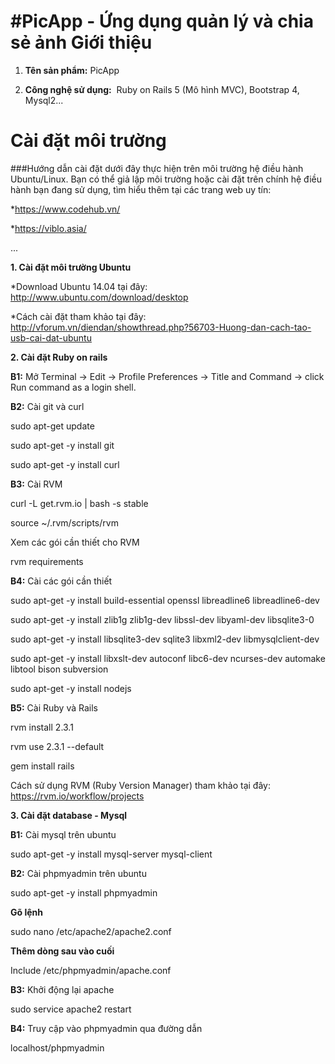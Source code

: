 #PicApp - Ứng dụng quản lý và chia sẻ ảnh
Giới thiệu 
==========

1. **Tên sản phẩm:** PicApp

2. **Công nghệ sử dụng:**  Ruby on Rails 5 (Mô hình MVC), Bootstrap 4, Mysql2...


Cài đặt môi trường
==================
###Hướng dẫn cài đặt dưới đây thực hiện trên môi trường hệ điều hành Ubuntu/Linux. Bạn có thể giả lập môi trường hoặc cài đặt trên chính hệ điều hành bạn đang sử dụng, tìm hiểu thêm tại các trang web uy tín: 

*https://www.codehub.vn/

*https://viblo.asia/

...

**1. Cài đặt môi trường Ubuntu**

*Download Ubuntu 14.04 tại đây: http://www.ubuntu.com/download/desktop

*Cách cài đặt tham khảo tại đây: http://vforum.vn/diendan/showthread.php?56703-Huong-dan-cach-tao-usb-cai-dat-ubuntu

**2. Cài đặt Ruby on rails**

**B1:** Mở Terminal -> Edit -> Profile Preferences -> Title and Command -> click Run command as a login shell.

**B2:** Cài git và curl

sudo apt-get update

sudo apt-get -y install git

sudo apt-get -y install curl

**B3:** Cài RVM

curl -L get.rvm.io | bash -s stable

source ~/.rvm/scripts/rvm

Xem các gói cần thiết cho RVM

rvm requirements

**B4:** Cài các gói cần thiết

sudo apt-get -y install build-essential openssl libreadline6 libreadline6-dev

sudo apt-get -y install zlib1g zlib1g-dev libssl-dev libyaml-dev libsqlite3-0

sudo apt-get -y install libsqlite3-dev sqlite3 libxml2-dev libmysqlclient-dev

sudo apt-get -y install libxslt-dev autoconf libc6-dev ncurses-dev automake libtool bison subversion

sudo apt-get -y install nodejs

**B5:** Cài Ruby và Rails

rvm install 2.3.1

rvm use 2.3.1 --default

gem install rails

Cách sử dụng RVM (Ruby Version Manager) tham khảo tại đây: https://rvm.io/workflow/projects

**3. Cài đặt database - Mysql**

**B1:** Cài mysql trên ubuntu

sudo apt-get -y install mysql-server mysql-client

**B2:** Cài phpmyadmin trên ubuntu

sudo apt-get -y install phpmyadmin

**Gõ lệnh**

sudo nano /etc/apache2/apache2.conf

**Thêm dòng sau vào cuối**

Include /etc/phpmyadmin/apache.conf

**B3:** Khởi động lại apache

sudo service apache2 restart

**B4:** Truy cập vào phpmyadmin qua đường dẫn

localhost/phpmyadmin

